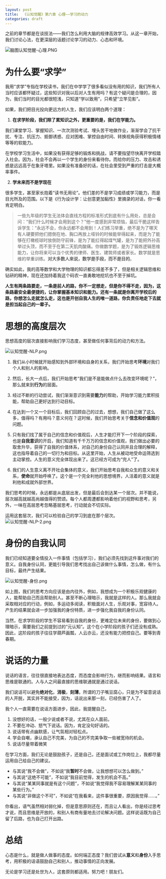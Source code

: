 ```yaml
---
layout: post
title:  《认知觉醒》第六章 心理——学习的动力
categories: draft
---
```


之前的章节都是在谈技法——我们怎么利用大脑的规律高效学习。从这一章开始，我们讨论心法，在更深层的话题讨论学习的动力、心态和环境。


![脑图认知觉醒-心理.PNG](/assets/%E8%84%91%E5%9B%BE%E8%AE%A4%E7%9F%A5%E8%A7%89%E9%86%92-%E5%BF%83%E7%90%86.PNG)

# 为什么要“求学”

我用“求学”专指在学校读书，我们在中学学了很多看似没有用的知识，我们所有人当时应该都怀疑过，这些知识对我以后对人生有用吗？有这个疑问是合理的，因为，我们当时的目光都很短浅，只知道“学以致用”，只希望“立竿见影”。

如果，我们把目光投向更远方的人生，我们应该明白两个道理：

1. **在求学阶段，我们除了累知识之外，更重要的是，我们在学能力。**

我们课堂学习、掌握知识、一次次测验考试、埋头苦干地做作业，渐渐学会了抗干扰、专注、抗压力、抵御诱惑、应对困难、掌控自由时间、转换视角获得积极情绪等等的软能力。

在学校学习生活中，如果没有获得足够的锻炼和挑战，请不要指望尽快离开学校踏入社会。因为，社会不会再以一个学生的身份来看待你。而给你的压力、攻击和诱惑是远远高于在象牙塔里。如果没有准备好的话，在社会里受到严重的打击是大概率事件。


2. **学未来而不是学现在**

很多学生，甚至家长抱着“读书无用论”。他们差的不是学习成绩或学习能力，而是目光所及的范围。以下是《行为设计学：让创意更加黏性》里摘录的对话，你一看肯定明白。

> 一些九年级的学生无法体会直线方程的标准形式到底有什么用处，总是会问：​“我们什么时候才会用到这个？”他一度感到非常烦恼，最后干脆这样告诉学生：​“永远不会，你永远都不会用到！人们练习举重，绝不是为了哪天有人硬要把他们摁倒在地、胸口再放上哑铃的时候能举得起来，而是为了能够在打橄榄球时放倒防守前锋，是为了能扛得起煤气罐，是为了能把外孙高举过头顶，而不至于在第二天肌肉酸痛。你做数学题，是为了锻炼逻辑思维能力，让你将来可以当个优秀的律师、医生、建筑师或者家长。数学就是思维的举重训练。**对大多数人来说，数学是手段，而不是目的**。

确实如此，我的高等数学和大学物理的知识都忘得差不多了，但是相关逻辑思维和钻研的精神，现在还加持着我这个码农一直勇敢地挖坑也不至于掉坑。

**人生有两条路要走，一条是前人的路，你不一定想走，但是你不得不走，因为，这条路最安全最便捷的，让你掌握基本知识和能力。还有一条就是你离开学校后的路，你想怎么走就怎么走，这也是开创自我人生的唯一道路，你负责任地走下去就是担当起自己的一辈子。**

# 思想的高度层次

思想高度的层次直接影响我们学习态度，甚至做任何事背后的动力和方法。

![认知觉醒-NLP.png](/assets/%E8%AE%A4%E7%9F%A5%E8%A7%89%E9%86%92-NLP.png)

1. 我们从小时候就开始感知到外部环境和自身的关系，我们开始思考**环境**对我们个人和别人的影响。

2. 然后，长大一点后，我们开始思考“我们是不是能做点什么去改变环境呢？”，那么就来到**行为**的层面。

3. 经过不断的行动尝试，我们渐渐意识到需要**能力**的帮助，开始学习能力累积技能，帮助自己更好达到行动目标。

4. 在达到一个又一个目标后，我们回顾自己的过去，想想，我们自己做了这么多，值得吗？有用吗？意义何在？这时候，我们开始思考关于**信念和价值观**的问题。

5. 只有我们找了属于自己的信念和价值观后，人生才能打开下一个阶段的探索，也是**自我意识**的开启，我们知道有千千万万的信念和价值观，我们做出必要的取舍升华，获得了自我的价值体系，对自己的身份自己认同并且合理的解释，这也指导着自己的一切行为和目标。从这里开始，人生从被动地受命运筛选到主动掌控。人生的意义完全体现出来了。这已经方可成为“完人”了。

6. 我们的人生意义离不开社会集体的意义，我们开始思考自我和众生的意义和关系，**使命**就开始呼唤了。这个是一个完全利他的思想境界，人活着的意义就是利他和成就外部世界。

我们思考的时候，永远都是从底层出发，但是最后会到达某一个层次。并不能说，层次越高就越高尚越值得的赞颂。每个人都周遭都影响着他们的视野和思考，另外，一味在高层思考忽略基层思考，行动就会不切实际。

运用这套层次，我们可以检验自己的学习到底在那个层次。
![认知觉醒-NLP-2.png](/assets/%E8%AE%A4%E7%9F%A5%E8%A7%89%E9%86%92-NLP-2.png)



# 身份的自我认同

我们已经知道要全情投入一件事情（包括学习），我们必须先找到这件事对我们的意义。自我身份认同，更能引导我们思考找出自己该做什么事情，怎么做，有什么目标，最终产生结果。

![认知觉醒-身份.png](/assets/%E8%AE%A4%E7%9F%A5%E8%A7%89%E9%86%92-%E8%BA%AB%E4%BB%BD.png)

如上图，我们的思考方向应该是由内往外，例如，我想成为一个积极乐观健康的人，能帮助自己而且帮助别人。甚至不断心理暗示，我就是这样的人。那么我就会采取相对应的行动，例如，多运动多阅读，积极面对人生，乐观对事，宽容待人。产生的结果就会进一步加强我的身份特质，进一步强化我自我的身份认同。

当然，在求学阶段的学生不容易看到自我的身份，更难定位未来的身份，要做到心理暗示，需要我们之前提到过的“元认知”。这个在小学阶段的孩子们还没有成熟。因此，这阶段的孩子往往学葫芦画瓢，人云亦云，还没有能力把控自己。要等到青春期。

# 说话的力量

说话的语言，往往很直接地表达态度，而态度会影响行为，继而影响结果。语言和思维是联通的。人与人之间最直接的思维联通就是通过说话。

我们说话可以避免**绝对化**，**消极**，**刻薄**。所谓的刀子嘴豆腐心，只是为不留意说话的人开脱，其实并不能接受，因为，话说出来那一刻，已经伤害了人了。

我个人一直需要在说话方面进步，因此，我提醒自己，
1. 没想好的话，一般少说或者不说，尤其在众人面前。
2. 不要在冲动、怒气下说话。因为，肯定没句好话的。
3. 说话带有点幽默感，让气氛相对轻松点。
4. 学会自嘲，承认自己不完美，为自己的不完美争取一些被宽待的机会。
5. 说话尽量带着微笑

在学习方面，我们无论是鼓励孩子，还是自己，还是面试或工作岗位上，我都尽量运用自己给自己的建议。
- 与其说“我不会做”，不如说“我**暂时**不会做，让我想想可以怎么做到。”
- 与其说“这绝不可能”，不如说“我目前觉得，发生的机会不高。”
- 与其说“某某同事就是有这个问题”，不如说“我觉得我不容易理解某某同事的某些行为。”
- 与其说“非做这个不可”，不如说“在我看来，这件事很重要，原因我觉得……。”

你看出，语气虽然相对弱化掉，但是意思原则还在，而且让人看出，你是经过思考才说，而且思维是开放的，和别人有商有量地去讨论解决问题。这样说话既为自己留了后路，也为自己打开出路。

# 总结

心态是什么，就是做人做事的态度。如何端正态度？我们尝试从**意义**和**身份**入手思考，用积极的话语鼓励自己和别人，推动事情的正向发展。

无论是学习还是处世为人，这套原则都适用。努力吧！朋友们。
<!--stackedit_data:
eyJoaXN0b3J5IjpbMTkyNjk0NzE4NCwtMTI5ODY3MzE4MCwzMD
Q2OTA2NiwtOTQ5NjAzMzEyLDE5ODU4OTk5NywtMTE1MDE0Mjkz
MCwtMTc2MDkyNDYxMywtMTY0Njc1ODI0OV19
-->